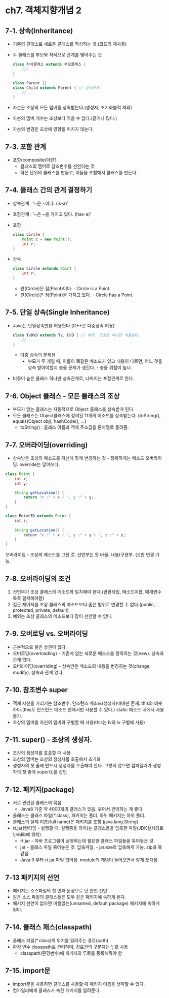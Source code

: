 # ch7. 객체지향개념 2

## 7-1. 상속(Inheritance)

- 기존의 클래스로 새로운 클래스를 작성하는 것.(코드의 재사용)
- 두 클래스를 부모와 자식으로 관계를 맺어주는 것
    
    ```java
    class 자식클래스 extends 부모클래스 {
    	/// ...
    }
    
    class Parent {}
    class Child extends Parent { // 상속관계
    	// ...
    }
    ```
    
- 자손은 조상의 모든 멤버를 상속받는다.(생성자, 초기화블럭 제외)
- 자손의 멤버 개수는 조상보다 적을 수 없다.(같거나 많다.)
- 자손의 변경은 조상에 영향을 미치지 않는다.

## 7-3. 포함 관계

- 포함(composite)이란?
    - 클래스의 멤버로 참조변수를 선언하는 것
    - 작은 단위의 클래스를 만들고, 이들을 조합해서 클래스를 만든다.

## 7-4. 클래스 간의 관계 결정하기

- 상속관계 : ‘~은 ~이다. (is-a)’
- 포함관계 : ‘~은 ~을 가지고 있다. (has-a)’
- 포함
    
    ```java
    class Circle {
    	Point c = new Point();
    	int r;
    }
    ```
    
- 상속
    
    ```java
    class Circle extends Point {
    	int r;
    }
    ```
    
    - 원(Circle)은 점(Point)이다. - Circle is a Point.
    - 원(Circle)은 점(Point)을 가지고 있다. - Circle has a Point.

## 7-5. 단일 상속(Single Inheritance)

- Java는 단일상속만을 허용한다.(C++은 다중상속 허용)
    
    ```java
    class TvDVD extends Tv, DVD { // 에러. 조상은 하나만 허용된다.
    	// ...
    }
    ```
    
    - 다중 상속의 문제점
        - 부모가 두 개일 때, 이름이 똑같은 메소드가 있고 내용이 다르면, 어느 것을 상속 받아야할지 충돌 문제가 생긴다. - 충돌 위험이 높다.
- 비중이 높은 클래스 하나만 상속관계로, 나머지는 포함관계로 한다.

## 7-6. Object 클래스 - 모든 클래스의 조상

- 부모가 없는 클래스는 자동적으로 Object 클래스를 상속받게 된다.
- 모든 클래스는 Object클래스에 정의된 11개의 메소드를 상속받는다. (toString(), equals(Object obj), hashCode(), ...)
    - toString() : 클래스 이름과 객체 주소값을 문자열로 돌려줌.

## 7-7. 오버라이딩(overriding)

- 상속받은 조상의 메소드를 자신에 맞게 변경하는 것 - 정확하게는 메소드 오버라이딩. override는 덮어쓰다.

```java
class Point {
	int x;
	int y;

	String getLocation() {
		return "x :" + x + ", y :" + y;
	}
}

class Point3D extends Point {
	int z;
	
	String getLocation() {
		retunr "x :" + x + ", y :" + y + ", z :" + z;
	}
}
```

오버라이딩 - 조상의 메소드를 고친 것. 선언부는 못 바꿈. 내용(구현부. {})만 변경 가능.

## 7-8. 오버라이딩의 조건

1. 선언부가 조상 클래스의 메소드와 일치해야 한다.(반환타입, 메소드이름, 매개변수목록 일치해야함)
2. 접근 제어자를 조상 클래스의 메소드보다 좁은 범위로 변경할 수 없다.(public, protected, private, default)
3. 예외는 조상 클래스의 메소드보다 많이 선언할 수 없다.

## 7-9. 오버로딩 vs. 오버라이딩

- 근본적으로 둘은 상관이 없다.
- 오버로딩(overloading) - 기존에 없는 새로운 메소드를 정의하는 것(new). 상속과 관계 없다.
- 오버라이딩(overriding) - 상속받은 메소드의 내용을 변경하는 것(change, modify). 상속과 관계 있다.

## 7-10. 참조변수 super

- 객체 자신을 가리키는 참조변수. 인스턴스 메소드(생성자)내에만 존재. this와 비슷하다.(this도 인스턴스 메소드 안에서만 사용할 수 있다.) static 메소드 내에서 사용 불가.
- 조상의 멤버를 자신의 멤버와 구별할 때 사용(this는 lv와 iv 구별에 사용)

## 7-11. super() - 조상의 생성자.

- 조상의 생성자를 호출할 때 사용
- 조상의 멤버는 조상의 생성자를 호출해서 초기화
- 생성자의 첫 줄에 반드시 생성자를 호출해야 한다. 그렇지 않으면 컴파일러가 생성자의 첫 줄에 super();를 삽입

## 7-12. 패키지(package)

- 서로 관련된 클래스의 묶음
    - Java8 기준 약 4000개의 클래스가 있음. 묶어서 관리하는 게 좋다.
- 클래스는 클래스 파일(*.class), 패키지는 폴더. 하위 패키지는 하위 폴더.
- 클래스의 실제 이름(full name)은 패키지를 포함.(java.lang.String)
- rt.jar(런타임 - 실행할 때, 실행중을 의미)는 클래스들을 압축한 파일(JDK설치경로\jre\lib에 위치)
    - rt.jar - 자바 프로그램이 실행하는데 필요한 클래스 파일들을 묶어놓은 것.
    - jar - 클래스 파일 묶어놓은 것. 압축파일. - jar.exe로 압축해제 가능. zip과 똑같음.
    - Java 9 부터 rt.jar 파일 없어짐. module의 개념이 들어오면서 잘게 쪼개짐.

## 7-13 패키지의 선언

- 패키지는 소스파일의 첫 번째 문장으로 단 한번 선언
- 같은 소스 파일의 클래스들은 모두 같은 패키지에 속하게 된다.
- 패키지 선언이 없으면 이름없는(unnamed, default package) 패키지에 속하게 된다.

## 7-14. 클래스 패스(classpath)

- 클래스 파일(*.class)의 위치를 알려주는 경로(path)
- 환경 변수 classpath로 관리하며, 경로간의 구분자는 ‘;’를 사용
    - classpath(환경변수)에 패키지의 루트를 등록해줘야 함

## 7-15. import문

- import문을 사용하면 클래스를 사용할 때 패키지 이름을 생략할 수 있다.
- 컴파일러에게 클래스가 속한 패키지를 알려준다.